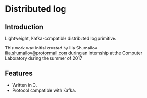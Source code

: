 # Distributed log 

## Introduction

Lightweight, Kafka-compatible distributed log primitive.

This work was initial created by Ilia Shumailov <ilia.shumailov@protonmail.com>
during an internship at the Computer Laboratory during the summer of 2017. 

## Features

* Written in C.
* Protocol compatible with Kafka.

